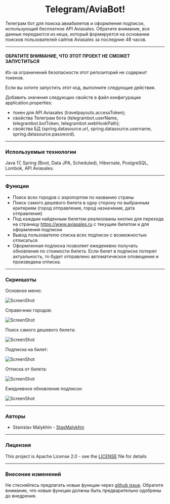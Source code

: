 <div align="center"> <h1 align="center"> Telegram/AviaBot! </h1> </div>


Телеграм бот для поиска авиабилетов и оформления подписок, использующий бесплатное API Aviasales.
Обратите внимание, все данные передаются из кеша, который формируется на основании поисков пользователей сайтов Aviasales за последние 48 часов.
___
#### ОБРАТИТЕ ВНИМАНИЕ, ЧТО ЭТОТ ПРОЕКТ НЕ СМОЖЕТ ЗАПУСТИТЬСЯ
Из-за ограничений безопасности этот репозиторий не содержит токенов.

Если вы хотите запустить этот код, выполните следующие действия.

Добавить значения следующих свойств в файл конфигурации application.properties:
- токен для API Aviasales (travelpayouts.accessToken);
- свойства Телеграм бота (telegrambot.userName, telegrambot.botToken, telegrambot.webHookPath);
- свойства БД (spring.datasource.url, spring.datasource.username, spring.datasource.password).

___
### Используемые технологии
Java 17, Spring (Boot, Data JPA, Scheduled), Hibernate, PostgreSQL, Lombok, API Aviasales.

___
### Функции
- Поиск всех городов с аэропортом по названию страны
- Поиск самого дешевого билета в одну сторону по выбранным критериям (город отправления, город назначения, дата отправления)
- Под каждым найденным билетом реализованы кнопки для перехода на страницу https://www.aviasales.ru с текущим билетом и для оформления подписки
- Вывод пользователю списка всех подписок с возможностью отписаться
- Оформленная подписка позволяет ежеденевно получать обновления по стоимости билета. 
Если билет в подписке потерял актуальность, то будет отправлено автоматическое оповещение и произведена отписка.

___
### Скриншоты

Основное меню:

![ScreenShot](https://raw.github.com/StasMalykhin/aviabot/master/screenshots/menu.png)

Справочник городов:

![ScreenShot](https://raw.github.com/StasMalykhin/aviabot/master/screenshots/search_cities_with_airport_by_name_country.png)

Поиск самого дешевого билета:

![ScreenShot](https://raw.github.com/StasMalykhin/aviabot/master/screenshots/search_ticket.png)

Подписка на билет:

![ScreenShot](https://raw.github.com/StasMalykhin/aviabot/master/screenshots/subscribe.png)

Отписка от билета:

![ScreenShot](https://raw.github.com/StasMalykhin/aviabot/master/screenshots/unsubscribe.png)

Ежедневное обновление подписок:

![ScreenShot](https://raw.github.com/StasMalykhin/aviabot/master/screenshots/update_tickets.png)


___
### Авторы
* Stanislav Malykhin - [StasMalykhin](https://github.com/StasMalykhin)

___
### Лицензия
This project is Apache License 2.0 - see the [LICENSE](LICENSE) file for details

___
### Внесение изменений
Не стесняйтесь предлагать новые функции через [github issue](https://github.com/StasMalykhin/aviabot/issues/new).
Обратите внимание, что новые функции должны быть предварительно одобрены до внедрения.
